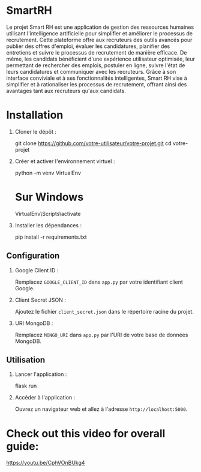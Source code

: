 
# SmartRH
Le projet Smart RH est une application de gestion des ressources humaines utilisant l'intelligence artificielle pour simplifier et améliorer le processus de recrutement. Cette plateforme offre aux recruteurs des outils avancés pour publier des offres d'emploi, évaluer les candidatures, planifier des entretiens et suivre le processus de recrutement de manière efficace. De même, les candidats bénéficient d'une expérience utilisateur optimisée, leur permettant de rechercher des emplois, postuler en ligne, suivre l'état de leurs candidatures et communiquer avec les recruteurs. Grâce à son interface conviviale et à ses fonctionnalités intelligentes, Smart RH vise à simplifier et à rationaliser les processus de recrutement, offrant ainsi des avantages tant aux recruteurs qu'aux candidats.

# Installation

1. Cloner le dépôt :
   
    git clone https://github.com/votre-utilisateur/votre-projet.git
    cd votre-projet

2. Créer et activer l'environnement virtuel :

    python -m venv VirtualEnv
    # Sur Windows
    VirtualEnv\Scripts\activate
   

3. Installer les dépendances :

    pip install -r requirements.txt

## Configuration

1. Google Client ID :

    Remplacez `GOOGLE_CLIENT_ID` dans `app.py` par votre identifiant client Google.

2. Client Secret JSON :

    Ajoutez le fichier `client_secret.json` dans le répertoire racine du projet.

3. URI MongoDB :

    Remplacez `MONGO_URI` dans `app.py` par l'URI de votre base de données MongoDB.

## Utilisation

1. Lancer l'application :

    flask run

2. Accéder à l'application :

    Ouvrez un navigateur web et allez à l'adresse `http://localhost:5000`.

#  Check out this video for overall guide:
https://youtu.be/CphVOnBUkg4

